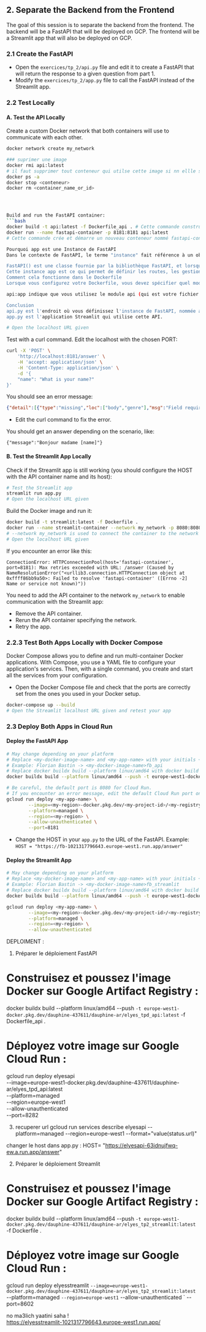 
## 2. Separate the Backend from the Frontend

The goal of this session is to separate the backend from the frontend. The backend will be a FastAPI that will be deployed on GCP. The frontend will be a Streamlit app that will also be deployed on GCP.

### 2.1 Create the FastAPI

- Open the `exercices/tp_2/api.py` file and edit it to create a FastAPI that will return the response to a given question from part 1.
- Modify the `exercices/tp_2/app.py` file to call the FastAPI instead of the Streamlit app.

### 2.2 Test Locally

#### A. Test the API Locally

Create a custom Docker network that both containers will use to communicate with each other.
```bash
docker network create my_network

### suprimer une image 
docker rmi api:latest
# il faut supprimer tout conteneur qui utilse cette image si nn ellle se supprime pas 
docker ps -a
docker stop <conteneur>
docker rm <container_name_or_id>




Build and run the FastAPI container:
```bash
docker build -t api:latest -f Dockerfile_api . # Cette commande construit une image Docker à partir du Dockerfile nommé Dockerfile_api
docker run --name fastapi-container -p 8181:8181 api:latest 
# Cette commande crée et démarre un nouveau conteneur nommé fastapi-container à partir de l'image api:latest, en mappant le port 8181 du conteneur au port 8181 de l'hôte

Pourquoi app est une Instance de FastAPI
Dans le contexte de FastAPI, le terme "instance" fait référence à un objet créé à partir d'une classe.

FastAPI() est une classe fournie par la bibliothèque FastAPI, et lorsque vous faites app = FastAPI(), vous créez une instance de cette classe.
Cette instance app est ce qui permet de définir les routes, les gestionnaires d'événements, et d'autres comportements de votre application web.
Comment cela fonctionne dans le Dockerfile
Lorsque vous configurez votre Dockerfile, vous devez spécifier quel module et quelle instance utiliser pour lancer l'application. Dans votre cas :

api:app indique que vous utilisez le module api (qui est votre fichier api.py sans l'extension .py) et que vous accédez à l'instance app à l'intérieur de ce module.

Conclusion
api.py est l'endroit où vous définissez l'instance de FastAPI, nommée app.
app.py est l'application Streamlit qui utilise cette API.

# Open the localhost URL given
```

Test with a curl command. Edit the localhost with the chosen PORT:
```bash
curl -X 'POST' \
    'http://localhost:8181/answer' \
    -H 'accept: application/json' \
    -H 'Content-Type: application/json' \
    -d '{
    "name": "What is your name?"
}'
```

You should see an error message:
```json
{"detail":[{"type":"missing","loc":["body","genre"],"msg":"Field required","input":{"name":"What is your name?"}},{"type":"missing","loc":["body","language"],"msg":"Field required","input":{"name":"What is your name?"}}]}
```

- Edit the curl command to fix the error.

You should get an answer depending on the scenario, like:
```
{"message":"Bonjour madame [name]"}
```

#### B. Test the Streamlit App Locally

Check if the Streamlit app is still working (you should configure the HOST with the API container name and its host):
```bash
# Test the Streamlit app
streamlit run app.py
# Open the localhost URL given
```

Build the Docker image and run it:
```bash
docker build -t streamlit:latest -f Dockerfile .
docker run --name streamlit-container --network my_network -p 8080:8080 streamlit:latest
# --network my_network is used to connect the container to the network created
# Open the localhost URL given
```

If you encounter an error like this:
```
ConnectionError: HTTPConnectionPool(host='fastapi-container', port=8181): Max retries exceeded with URL: /answer (Caused by NameResolutionError("<urllib3.connection.HTTPConnection object at 0xffff86bb9a50>: Failed to resolve 'fastapi-container' ([Errno -2] Name or service not known)"))
```

You need to add the API container to the network `my_network` to enable communication with the Streamlit app:
- Remove the API container.
- Rerun the API container specifying the network.
- Retry the app.

### 2.2.3 Test Both Apps Locally with Docker Compose

Docker Compose allows you to define and run multi-container Docker applications. With Compose, you use a YAML file to configure your application's services. Then, with a single command, you create and start all the services from your configuration.

- Open the Docker Compose file and check that the ports are correctly set from the ones you used in your Docker setup.

```bash
docker-compose up --build
# Open the Streamlit localhost URL given and retest your app
```

### 2.3 Deploy Both Apps in Cloud Run

#### Deploy the FastAPI App

```bash
# May change depending on your platform
# Replace <my-docker-image-name> and <my-app-name> with your initials + _api
# Example: Florian Bastin -> <my-docker-image-name>fb_api
# Replace docker buildx build --platform linux/amd64 with docker build -t if it does not work
docker buildx build --platform linux/amd64 --push -t europe-west1-docker.pkg.dev/dauphine-437611/dauphine-ar/<my-docker-name>:latest -f Dockerfile_api .

# Be careful, the default port is 8080 for Cloud Run.
# If you encounter an error message, edit the default Cloud Run port on the interface or in the command line
gcloud run deploy <my-app-name> \
        --image=<my-region>-docker.pkg.dev/<my-project-id>/<my-registry-name>/<my-docker-image-name>:latest \
        --platform=managed \
        --region=<my-region> \
        --allow-unauthenticated \
        --port=8181
```

- Change the HOST in your `app.py` to the URL of the FastAPI.
Example: `HOST = "https://fb-1021317796643.europe-west1.run.app/answer"`

#### Deploy the Streamlit App

```bash
# May change depending on your platform
# Replace <my-docker-image-name> and <my-app-name> with your initials + _streamlit
# Example: Florian Bastin -> <my-docker-image-name>fb_streamlit
# Replace docker buildx build --platform linux/amd64 with docker build -t if it does not work
docker buildx build --platform linux/amd64 --push -t europe-west1-docker.pkg.dev/dauphine-437611/dauphine-ar/<my-docker-name>:latest -f Dockerfile .

gcloud run deploy <my-app-name> \
        --image=<my-region>-docker.pkg.dev/<my-project-id>/<my-registry-name>/<my-docker-image-name>:latest \
        --platform=managed \
        --region=<my-region> \
        --allow-unauthenticated
```


DEPLOIMENT : 
 1. Préparer le déploiement FastAPI

# Construisez et poussez l'image Docker sur Google Artifact Registry :

docker buildx build --platform linux/amd64 --push `
    -t europe-west1-docker.pkg.dev/dauphine-437611/dauphine-ar/elyes_tpd_api:latest `
    -f Dockerfile_api .

# Déployez votre image sur Google Cloud Run :

gcloud run deploy elyesapi \
    --image=europe-west1-docker.pkg.dev/dauphine-437611/dauphine-ar/elyes_tpd_api:latest \
    --platform=managed \
    --region=europe-west1 \
    --allow-unauthenticated \
    --port=8282

3. recuperer url
gcloud run services describe elyesapi --platform=managed --region=europe-west1 --format="value(status.url)"

changer le host dans app.py : HOST= "https://elyesapi-63idnujfwq-ew.a.run.app/answer"

2. Préparer le déploiement Streamlit
# Construisez et poussez l'image Docker sur Google Artifact Registry :

docker buildx build --platform linux/amd64 --push `
    -t europe-west1-docker.pkg.dev/dauphine-437611/dauphine-ar/elyes_tp2_streamlit:latest `
    -f Dockerfile .

# Déployez votre image sur Google Cloud Run :

gcloud run deploy elyesstreamlit `
    --image=europe-west1-docker.pkg.dev/dauphine-437611/dauphine-ar/elyes_tp2_streamlit:latest `
    --platform=managed `
    --region=europe-west1 `
    --allow-unauthenticated `
    --port=8602


no ma3lich yaatini saha !    
https://elyesstreamlit-1021317796643.europe-west1.run.app/
    



